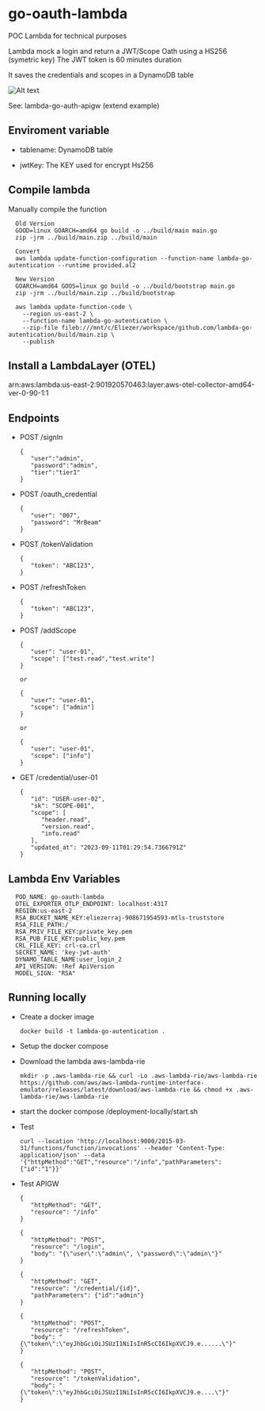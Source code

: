 # go-oauth-lambda

POC Lambda for technical purposes

Lambda mock a login and return a JWT/Scope Oath using a HS256 (symetric key) The JWT token is 60 minutes duration

It saves the credentials and scopes in a DynamoDB table

![Alt text](/assets/image.png)

See: lambda-go-auth-apigw (extend example)

## Enviroment variable

+ tablename: DynamoDB table

+ jwtKey: The KEY used for encrypt Hs256

## Compile lambda

   Manually compile the function

      Old Version 
      GOOD=linux GOARCH=amd64 go build -o ../build/main main.go
      zip -jrm ../build/main.zip ../build/main

      Convert
      aws lambda update-function-configuration --function-name lambda-go-autentication --runtime provided.al2

      New Version
      GOARCH=amd64 GOOS=linux go build -o ../build/bootstrap main.go
      zip -jrm ../build/main.zip ../build/bootstrap

      aws lambda update-function-code \
        --region us-east-2 \
        --function-name lambda-go-autentication \
        --zip-file fileb:///mnt/c/Eliezer/workspace/github.com/lambda-go-autentication/build/main.zip \
        --publish

## Install a LambdaLayer (OTEL)

arn:aws:lambda:us-east-2:901920570463:layer:aws-otel-collector-amd64-ver-0-90-1:1

## Endpoints

+ POST /signIn

      {
         "user":"admin",
         "password":"admin",
         "tier":"tier1"
      }

+ POST /oauth_credential

      {
         "user": "007",
         "password": "MrBeam"
      }

+ POST /tokenValidation

      {
         "token": "ABC123",
      }

+ POST /refreshToken

      {
         "token": "ABC123",
      }

+ POST /addScope

      {
         "user": "user-01",
         "scope": ["test.read","test.write"]
      }

      or

      {
         "user": "user-01",
         "scope": ["admin"]
      }

      or

      {
         "user": "user-01",
         "scope": ["info"]
      }

+ GET /credential/user-01

      {
         "id": "USER-user-02",
         "sk": "SCOPE-001",
         "scope": [
            "header.read",
            "version.read",
            "info.read"
         ],
         "updated_at": "2023-09-11T01:29:54.7366791Z"
      }

## Lambda Env Variables

      POD_NAME: go-oauth-lambda
      OTEL_EXPORTER_OTLP_ENDPOINT: localhost:4317
      REGION:us-east-2
      RSA_BUCKET_NAME_KEY:eliezerraj-908671954593-mtls-truststore
      RSA_FILE_PATH:/
      RSA_PRIV_FILE_KEY:private_key.pem
      RSA_PUB_FILE_KEY:public_key.pem
      CRL_FILE_KEY: crl-ca.crl
      SECRET_NAME: 'key-jwt-auth'
      DYNAMO_TABLE_NAME:user_login_2
      API_VERSION: !Ref ApiVersion
      MODEL_SIGN: "RSA"

## Running locally

+ Create a docker image

      docker build -t lambda-go-autentication .

+ Setup the docker compose
+ Download the lambda aws-lambda-rie

      mkdir -p .aws-lambda-rie && curl -Lo .aws-lambda-rie/aws-lambda-rie https://github.com/aws/aws-lambda-runtime-interface-emulator/releases/latest/download/aws-lambda-rie && chmod +x .aws-lambda-rie/aws-lambda-rie

+ start the docker compose
   /deployment-locally/start.sh

+ Test

      curl --location 'http://localhost:9000/2015-03-31/functions/function/invocations' --header 'Content-Type: application/json' --data '{"httpMethod":"GET","resource":"/info","pathParameters": {"id":"1"}}'

+ Test APIGW

      {
         "httpMethod": "GET",
         "resource": "/info"
      }

      {
         "httpMethod": "POST",
         "resource": "/login",
         "body": "{\"user\":\"admin\", \"password\":\"admin\"}"
      }

      {
         "httpMethod": "GET",
         "resource": "/credential/{id}",
         "pathParameters": {"id":"admin"}
      }

      {
         "httpMethod": "POST",
         "resource": "/refreshToken",
         "body": "{\"token\":\"eyJhbGciOiJSUzI1NiIsInR5cCI6IkpXVCJ9.e......\"}"
      }

      {
         "httpMethod": "POST",
         "resource": "/tokenValidation",
         "body": "{\"token\":\"eyJhbGciOiJSUzI1NiIsInR5cCI6IkpXVCJ9.e....\"}"
      }
